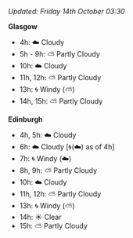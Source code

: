 *Updated: Friday 14th October 03:30*

**Glasgow**

* 4h: :cloud: Cloudy
* 5h - 9h: :partly_sunny: Partly Cloudy
* 10h: :cloud: Cloudy
* 11h, 12h: :partly_sunny: Partly Cloudy
* 13h: :cyclone: Windy (:partly_sunny:)
* 14h, 15h: :partly_sunny: Partly Cloudy

**Edinburgh**

* 4h, 5h: :cloud: Cloudy
* 6h: :cloud: Cloudy [:cyclone:(:cloud:) as of 4h]
* 7h: :cyclone: Windy (:cloud:)
* 8h, 9h: :partly_sunny: Partly Cloudy
* 10h: :cloud: Cloudy
* 11h, 12h: :partly_sunny: Partly Cloudy
* 13h: :cyclone: Windy (:partly_sunny:)
* 14h: :sunny: Clear
* 15h: :partly_sunny: Partly Cloudy
